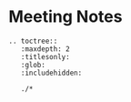 # Meeting Notes

```{eval-rst}
.. toctree::
   :maxdepth: 2
   :titlesonly:
   :glob:
   :includehidden:

   ./*
```